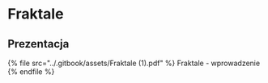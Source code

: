 # Fraktale

## Prezentacja

{% file src="../.gitbook/assets/Fraktale (1).pdf" %}
Fraktale - wprowadzenie
{% endfile %}
